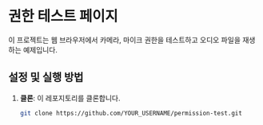 # 권한 테스트 페이지

이 프로젝트는 웹 브라우저에서 카메라, 마이크 권한을 테스트하고 오디오 파일을 재생하는 예제입니다.

## 설정 및 실행 방법

1. **클론**: 이 레포지토리를 클론합니다.
   ```bash
   git clone https://github.com/YOUR_USERNAME/permission-test.git
